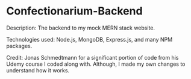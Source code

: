 # Confectionarium-Backend  

Description: The backend to my mock MERN stack website.  

Technologies used: Node.js, MongoDB, Express.js, and many NPM packages.  

Credit: Jonas Schmedtmann for a significant portion of code from his Udemy course I coded along with. Although, I made my own changes to understand how it works.  
